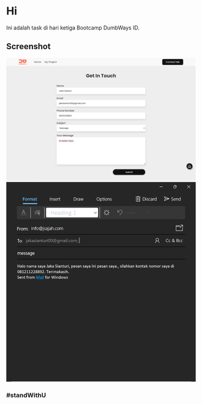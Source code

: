 # Hi

Ini adalah task di hari ketiga Bootcamp DumbWays ID.

## Screenshot

![Screenshot 1 tampilan project.](assets/img/screenshot1.png)
![Screenshot 2 tampilan project.](assets/img/screenshot2.png)

### #standWithU
